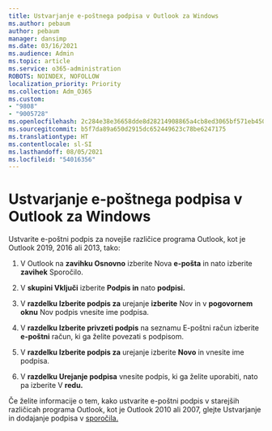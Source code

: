 ```yaml
---
title: Ustvarjanje e-poštnega podpisa v Outlook za Windows
ms.author: pebaum
author: pebaum
manager: dansimp
ms.date: 03/16/2021
ms.audience: Admin
ms.topic: article
ms.service: o365-administration
ROBOTS: NOINDEX, NOFOLLOW
localization_priority: Priority
ms.collection: Adm_O365
ms.custom:
- "9808"
- "9005728"
ms.openlocfilehash: 2c284e38e36658dde8d28214908865a4cb8ed3065bf571eb450ce540b9207cd2
ms.sourcegitcommit: b5f7da89a650d2915dc652449623c78be6247175
ms.translationtype: HT
ms.contentlocale: sl-SI
ms.lasthandoff: 08/05/2021
ms.locfileid: "54016356"
---
```

# <a name="create-an-email-signature-in-outlook-for-windows"></a>Ustvarjanje e-poštnega podpisa v Outlook za Windows

Ustvarite e-poštni podpis za novejše različice programa Outlook, kot je Outlook 2019, 2016 ali 2013, tako:

1. V Outlook na **zavihku Osnovno** izberite Nova **e-pošta** in nato izberite **zavihek** Sporočilo.

1. V **skupini Vključi** izberite **Podpis in** nato **podpisi.**

1. V **razdelku Izberite podpis za** urejanje **izberite** Nov in v **pogovornem oknu** Nov podpis vnesite ime podpisa.

1. V **razdelku Izberite privzeti podpis** na seznamu E-poštni račun izberite **e-poštni** račun, ki ga želite povezati s podpisom.

1. V **razdelku Izberite podpis za** urejanje izberite **Novo** in vnesite ime podpisa.

1. V **razdelku Urejanje podpisa** vnesite podpis, ki ga želite uporabiti, nato pa izberite V **redu.**

Če želite informacije o tem, kako ustvarite e-poštni podpis v starejših različicah programa Outlook, kot je Outlook 2010 ali 2007, glejte Ustvarjanje in dodajanje podpisa v [sporočila.](https://support.microsoft.com/office/8ee5d4f4-68fd-464a-a1c1-0e1c80bb27f2#ID0EAADAAA=Office_2007_-_2010)

